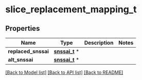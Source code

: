 # slice_replacement_mapping_t

## Properties
Name | Type | Description | Notes
------------ | ------------- | ------------- | -------------
**replaced_snssai** | [**snssai_t**](snssai.md) \* |  | 
**alt_snssai** | [**snssai_t**](snssai.md) \* |  | 

[[Back to Model list]](../README.md#documentation-for-models) [[Back to API list]](../README.md#documentation-for-api-endpoints) [[Back to README]](../README.md)


